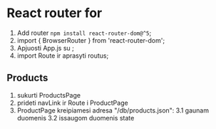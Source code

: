 # React router for

1. Add router `npm install react-router-dom@^5`;
2. import { BrowserRouter } from 'react-router-dom';
3. Apjuosti App.js su <BrowserRouter></BrowserRouter>;
4. import Route ir aprasyti routus;

## Products

1. sukurti ProductsPage
2. prideti navLink ir Route i ProductPage
3. ProductPage kreipiamesi adresa "/db/products.json":
   3.1 gaunam duomenis
   3.2 issaugom duomenis state
